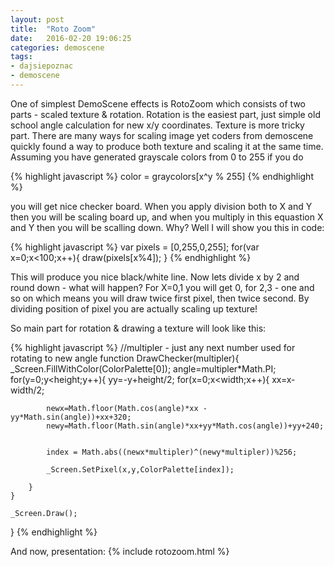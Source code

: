 ```yaml
---
layout: post
title:  "Roto Zoom"
date:   2016-02-20 19:06:25
categories: demoscene
tags:
- dajsiepoznac
- demoscene
---
```


One of simplest DemoScene effects is RotoZoom which consists of two parts - scaled texture & rotation. Rotation is the easiest part, just simple old school angle calculation for new x/y coordinates.
Texture is more tricky part. There are many ways for scaling image yet coders from demoscene quickly found a way to produce both texture and scaling it at the same time. Assuming you have generated grayscale colors from 0 to 255 if you do

{% highlight javascript %}
	color = graycolors[x^y % 255]
{% endhighlight %}

you will get nice checker board. When you apply division both to X and Y then you will be scaling board up, and when you multiply in this equastion X and Y then you will be scalling down. Why? Well I will show you this in code:


{% highlight javascript %}
	var pixels = [0,255,0,255];
	for(var x=0;x<100;x++){
		draw(pixels[x%4]);
	}
{% endhighlight %}

This will produce you nice black/white line. Now lets divide x by 2 and round down - what will happen? For X=0,1 you will get 0, for 2,3 - one and so on which means you will draw twice first pixel, then twice second. By dividing position of pixel you are actually scaling up texture!

So main part for rotation & drawing a texture will look like this:

{% highlight javascript %}
//multipler - just any next number used for rotating to new angle
function DrawChecker(multipler){
	_Screen.FillWithColor(ColorPalette[0]);
	angle=multipler*Math.PI;
    for(y=0;y<height;y++){
		 yy=-y+height/2;
         for(x=0;x<width;x++){
	        xx=x-width/2;
			   
		    newx=Math.floor(Math.cos(angle)*xx - yy*Math.sin(angle))+xx+320;
			newy=Math.floor(Math.sin(angle)*xx+yy*Math.cos(angle))+yy+240;
		
		
			index = Math.abs((newx*multipler)^(newy*multipler))%256;
			   
			_Screen.SetPixel(x,y,ColorPalette[index]);

        }
    }
		  
	_Screen.Draw();
}
{% endhighlight %}

And now, presentation:
{% include rotozoom.html %}

